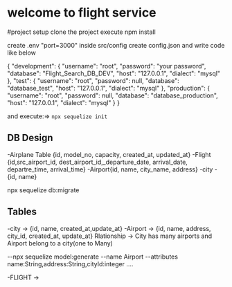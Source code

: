 # welcome to flight service

#project setup
clone the project
execute npm install

create .env "port=3000"
inside src/config create config.json and write code like below

{
"development": {
"username": "root",
"password": "your password",
"database": "Flight_Search_DB_DEV",
"host": "127.0.0.1",
"dialect": "mysql"
},
"test": {
"username": "root",
"password": null,
"database": "database_test",
"host": "127.0.0.1",
"dialect": "mysql"
},
"production": {
"username": "root",
"password": null,
"database": "database_production",
"host": "127.0.0.1",
"dialect": "mysql"
}
}

and execute:=> `npx sequelize init`

## DB Design

-Airplane Table {id, model_no, capacity, created_at, updated_at}
-Flight {id,src_airport_id, dest_airport_id,\_departure_date, arrival_date, departre_time, arrival_time}
-Airport{id, name, city_name, address}
-city - {id, name}

npx sequelize db:migrate

## Tables

-city -> {id, name, created_at,update_at}
-Airport -> {id, name, address, city_id, created_at, update_at}
        Rlationship -> City has many airports and Airport belong to a city(one to Many)

        
--npx sequelize model:generate --name Airport --attributes name:String,address:String,cityId:integer
....

-FLIGHT ->

